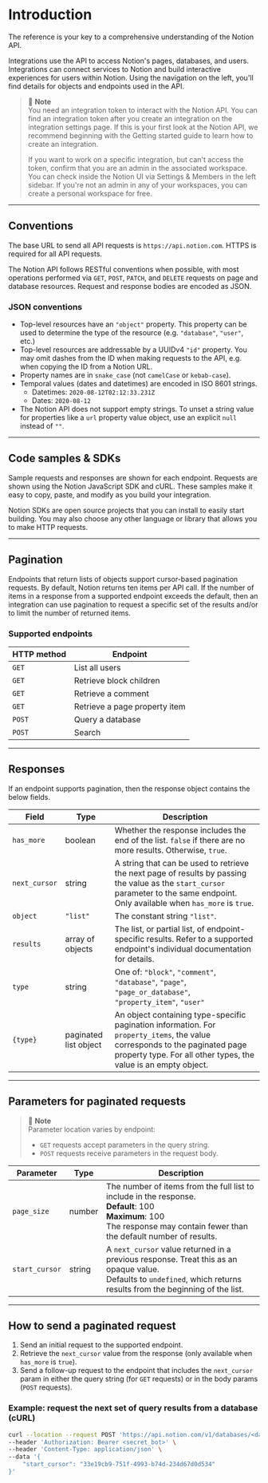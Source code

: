 # Introduction

The reference is your key to a comprehensive understanding of the Notion API.

Integrations use the API to access Notion's pages, databases, and users. Integrations can connect services to Notion and build interactive experiences for users within Notion. Using the navigation on the left, you'll find details for objects and endpoints used in the API.

> 📘 **Note**  
> You need an integration token to interact with the Notion API. You can find an integration token after you create an integration on the integration settings page. If this is your first look at the Notion API, we recommend beginning with the Getting started guide to learn how to create an integration.
>
> If you want to work on a specific integration, but can't access the token, confirm that you are an admin in the associated workspace. You can check inside the Notion UI via Settings & Members in the left sidebar. If you're not an admin in any of your workspaces, you can create a personal workspace for free.

---

## Conventions

The base URL to send all API requests is `https://api.notion.com`. HTTPS is required for all API requests.

The Notion API follows RESTful conventions when possible, with most operations performed via `GET`, `POST`, `PATCH`, and `DELETE` requests on page and database resources. Request and response bodies are encoded as JSON.

### JSON conventions

- Top-level resources have an `"object"` property. This property can be used to determine the type of the resource (e.g. `"database"`, `"user"`, etc.)
- Top-level resources are addressable by a UUIDv4 `"id"` property. You may omit dashes from the ID when making requests to the API, e.g. when copying the ID from a Notion URL.
- Property names are in `snake_case` (not `camelCase` or `kebab-case`).
- Temporal values (dates and datetimes) are encoded in ISO 8601 strings.
    - Datetimes: `2020-08-12T02:12:33.231Z`
    - Dates: `2020-08-12`
- The Notion API does not support empty strings. To unset a string value for properties like a `url` property value object, use an explicit `null` instead of `""`.

---

## Code samples & SDKs

Sample requests and responses are shown for each endpoint. Requests are shown using the Notion JavaScript SDK and cURL. These samples make it easy to copy, paste, and modify as you build your integration.

Notion SDKs are open source projects that you can install to easily start building. You may also choose any other language or library that allows you to make HTTP requests.

---

## Pagination

Endpoints that return lists of objects support cursor-based pagination requests. By default, Notion returns ten items per API call. If the number of items in a response from a supported endpoint exceeds the default, then an integration can use pagination to request a specific set of the results and/or to limit the number of returned items.

### Supported endpoints

| HTTP method | Endpoint                     |
|-------------|------------------------------|
| `GET`       | List all users               |
| `GET`       | Retrieve block children      |
| `GET`       | Retrieve a comment           |
| `GET`       | Retrieve a page property item|
| `POST`      | Query a database             |
| `POST`      | Search                       |

---

## Responses

If an endpoint supports pagination, then the response object contains the below fields.

| Field         | Type               | Description |
|---------------|--------------------|-------------|
| `has_more`    | boolean            | Whether the response includes the end of the list. `false` if there are no more results. Otherwise, `true`. |
| `next_cursor` | string             | A string that can be used to retrieve the next page of results by passing the value as the `start_cursor` parameter to the same endpoint. Only available when `has_more` is `true`. |
| `object`      | `"list"`           | The constant string `"list"`. |
| `results`     | array of objects   | The list, or partial list, of endpoint-specific results. Refer to a supported endpoint's individual documentation for details. |
| `type`        | string             | One of: `"block"`, `"comment"`, `"database"`, `"page"`, `"page_or_database"`, `"property_item"`, `"user"` |
| `{type}`      | paginated list object | An object containing type-specific pagination information. For `property_items`, the value corresponds to the paginated page property type. For all other types, the value is an empty object. |

---

## Parameters for paginated requests

> 🚧 **Note**  
> Parameter location varies by endpoint:
> - `GET` requests accept parameters in the query string.
> - `POST` requests receive parameters in the request body.

| Parameter     | Type     | Description |
|---------------|----------|-------------|
| `page_size`   | number   | The number of items from the full list to include in the response. <br> **Default**: 100 <br> **Maximum**: 100 <br> The response may contain fewer than the default number of results. |
| `start_cursor`| string   | A `next_cursor` value returned in a previous response. Treat this as an opaque value. <br> Defaults to `undefined`, which returns results from the beginning of the list. |

---

## How to send a paginated request

1. Send an initial request to the supported endpoint.
2. Retrieve the `next_cursor` value from the response (only available when `has_more` is `true`).
3. Send a follow-up request to the endpoint that includes the `next_cursor` param in either the query string (for `GET` requests) or in the body params (`POST` requests).

### Example: request the next set of query results from a database (cURL)

```bash
curl --location --request POST 'https://api.notion.com/v1/databases/<database_id>/query' \
--header 'Authorization: Bearer <secret_bot>' \
--header 'Content-Type: application/json' \
--data '{
    "start_cursor": "33e19cb9-751f-4993-b74d-234d67d0d534"
}'